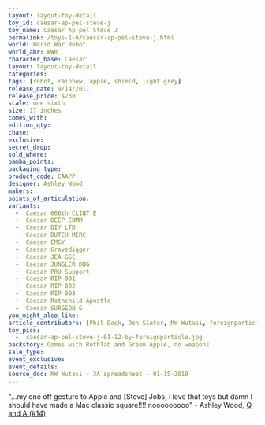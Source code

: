 ```yaml
---
layout: layout-toy-detail 
toy_id: caesar-ap-pel-steve-j
toy_name: Caesar Ap-pel Steve J
permalink: /toys-1-6/caesar-ap-pel-steve-j.html
world: World War Robot
world_abr: WWR
character_base: Caesar
layout: layout-toy-detail
categories: 
tags: [robot, rainbow, apple, shield, light grey]
release_date: 9/14/2011
release_price: $230 
scale: one sixth
size: 17 inches
comes_with: 
edition_qty: 
chase: 
exclusive: 
secret_drop: 
sold_where: 
bamba_points: 
packaging_type: 
product_code: CAAPP
designer: Ashley Wood
makers: 
points_of_articulation: 
variants: 
  -  Caesar 666th CLINT E
  -  Caesar DEEP COMM
  -  Caesar DIY LTD
  -  Caesar DUTCH MERC
  -  Caesar EMGY
  -  Caesar Gravedigger
  -  Caesar JEA GSC
  -  Caesar JUNGLER DBG
  -  Caesar PRU Support
  -  Caesar RIP 001
  -  Caesar RIP 002
  -  Caesar RIP 003
  -  Caesar Rothchild Apostle
  -  Caesar SURGEON G
you_might_also_like: 
article_contributors: [Phil Back, Don Slater, MW Wutasi, foreignparticle]
toy_pics: 
  -  caesar-ap-pel-steve-j-01-12-by-foreignparticle.jpg
backstory: Comes with RothTab and Green Apple, no weapons
sale_type: 
event_exclusive: 
event_details: 
source_doc: MW Wutasi - 3A spreadsheet - 01-15-2019
---
```

"...my one off gesture to Apple and [Steve] Jobs, i love that toys but damn I should have made a Mac classic square!!!! nooooooooo" - Ashley Wood, <a href="https://www.worldofthreea.com/threea-production-blog/qa14" target="_blank">Q and A (#14)</a> 
